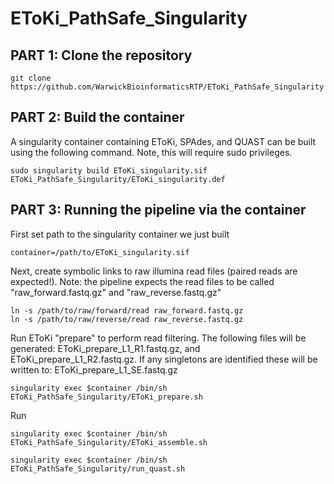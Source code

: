 # EToKi_PathSafe_Singularity

## PART 1: Clone the repository 
```
git clone https://github.com/WarwickBioinformaticsRTP/EToKi_PathSafe_Singularity
```
 
## PART 2: Build the container
A singularity container containing EToKi, SPAdes, and QUAST can be built using the following command. Note, this will require sudo privileges. 
```
sudo singularity build EToKi_singularity.sif EToKi_PathSafe_Singularity/EToKi_singularity.def
```
 
## PART 3: Running the pipeline via the container
First set path to the singularity container we just built
```
container=/path/to/EToKi_singularity.sif
```
 
Next, create symbolic links to raw illumina read files (paired reads are expected!). Note: the pipeline expects the read files to be called "raw_forward.fastq.gz" and "raw_reverse.fastq.gz"
```
ln -s /path/to/raw/forward/read raw_forward.fastq.gz
ln -s /path/to/raw/reverse/read raw_reverse.fastq.gz
```
 
Run EToKi "prepare" to perform read filtering. The following files will be generated: EToKi_prepare_L1_R1.fastq.gz, and EToKi_prepare_L1_R2.fastq.gz. If any singletons are identified these will be written to: EToKi_prepare_L1_SE.fastq.gz
```
singularity exec $container /bin/sh EToKi_PathSafe_Singularity/EToKi_prepare.sh
```

Run 
```
singularity exec $container /bin/sh EToKi_PathSafe_Singularity/EToKi_assemble.sh 
```
```
singularity exec $container /bin/sh EToKi_PathSafe_Singularity/run_quast.sh
```




